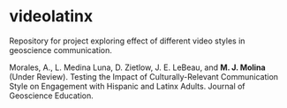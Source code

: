 # videolatinx
Repository for project exploring effect of different video styles in geoscience communication.

Morales, A., L. Medina Luna, D. Zietlow, J. E. LeBeau, and **M. J. Molina** (Under Review). Testing the Impact of Culturally-Relevant Communication Style on Engagement with Hispanic and Latinx Adults. Journal of Geoscience Education.
